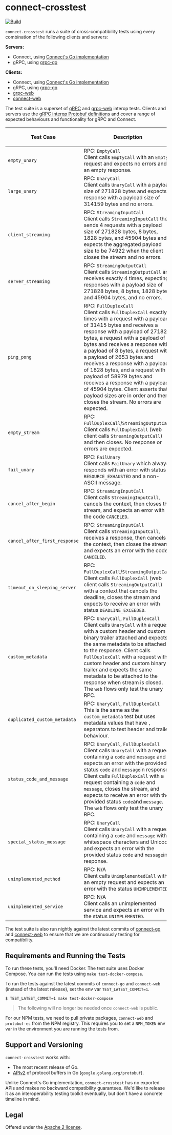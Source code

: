 connect-crosstest
=================

[![Build](https://github.com/bufbuild/connect-crosstest/actions/workflows/ci.yaml/badge.svg?branch=main)](https://github.com/bufbuild/connect-crosstest/actions/workflows/ci.yaml)

`connect-crosstest` runs a suite of cross-compatibility tests using every
combination of the following clients and servers:

**Servers:**
- Connect, using [Connect's Go implementation][connect-go]
- gRPC, using [grpc-go][grpc-go]

**Clients:**
- Connect, using [Connect's Go implementation][connect-go]
- gRPC, using [grpc-go][grpc-go]
- [grpc-web][grpc-web]
- [connect-web][connect-web]

The test suite is a superset of [gRPC][grpc-interop] and [grpc-web][grpc-web-interop] interop
tests. Clients and servers use the [gRPC interop Protobuf definitions][test.proto] and cover
a range of expected behaviours and functionality for gRPC and Connect.

| Test Case | Description | `connect-go`, `grpc-go` | `connect-web`, `grpc-web` |
| --- | --- | --- | --- |
| `empty_unary` | RPC: `EmptyCall`<br>Client calls `EmptyCall` with an `Empty` request and expects no errors and an empty response. | :ballot_box_with_check: |:ballot_box_with_check: |
| `large_unary` | RPC: `UnaryCall`<br>Client calls `UnaryCall` with a payload size of 271828 bytes and expects a response with a payload size of 314159 bytes and no errors. | :ballot_box_with_check: | :ballot_box_with_check: |
| `client_streaming` | RPC: `StreamingInputCall`<br>Client calls `StreamingInputCall` then sends 4 requests with a payload size of 271828 bytes, 8 bytes, 1828 bytes, and 45904 bytes and expects the aggregated payload size to be 74922 when the client closes the stream and no errors. | :ballot_box_with_check: | |
| `server_streaming` | RPC: `StreamingOutputCall`<br>Client calls `StreamingOutputCall` and receives exactly 4 times, expecting responses with a payload size of 271828 bytes, 8 bytes, 1828 bytes, and 45904 bytes, and no errors. | :ballot_box_with_check: | :ballot_box_with_check: |
| `ping_pong` | RPC: `FullDuplexCall`<br>Client calls `FullDuplexCall` exactly 4 times with a request with a payload of 31415 bytes and receives a response with a payload of 27182 bytes, a request with a payload of 9 bytes and receives a response with a payload of 8 bytes, a request with a payload of 2653 bytes and receives a response with a payload of 1828 bytes, and a request with a payload of 58979 bytes and receives a response with a payload of 45904 bytes. Client asserts that payload sizes are in order and then closes the stream. No errors are expected. | :ballot_box_with_check: | |
| `empty_stream` | RPC: `FullDuplexCall`/`StreamingOutputCall`<br>Client calls `FullDuplexCall` (web client calls `StreamingOutputCall`) and then closes. No response or errors are expected. | :ballot_box_with_check: |:ballot_box_with_check: |
| `fail_unary` | RPC: `FailUnary`<br>Client calls `FailUnary` which always responds with an error with status `RESOURCE_EXHAUSTED` and a non-ASCII message. | :ballot_box_with_check: |:ballot_box_with_check: |
| `cancel_after_begin` | RPC: `StreamingInputCall`<br>Client calls `StreamingInputCall`, cancels the context, then closes the stream, and expects an error with the code `CANCELED`. | :ballot_box_with_check: | |
| `cancel_after_first_response` | RPC: `StreamingInputCall`<br>Client calls `StreamingInputCall`, receives a response, then cancels the context, then closes the stream, and expects an error with the code `CANCELED`. | :ballot_box_with_check: | |
| `timeout_on_sleeping_server` | RPC: `FullDuplexCall`/`StreamingOutputCall`<br>Client calls `FullDuplexCall` (web client calls `StreamingOutputCall`) with a context that cancels the deadline, closes the stream and expects to receive an error with status `DEADLINE_EXCEEDED`. | :ballot_box_with_check: | :ballot_box_with_check: |
| `custom_metadata` | RPC: `UnaryCall`, `FullDuplexCall`<br>Client calls `UnaryCall` with a request with a custom header and custom binary trailer attached and expects the same metadata to be attached to the response. Client calls `FullDuplexCall` with a request with a custom header and custom binary trailer and expects the same metadata to be attached to the response when stream is closed. The `web` flows only test the unary RPC. | :ballot_box_with_check: |:ballot_box_with_check: |
| `duplicated_custom_metadata` | RPC: `UnaryCall`, `FullDuplexCall`<br> This is the same as the `custom_metadata` test but uses metadata values that have `,` separators to test header and trailer behaviour. | :ballot_box_with_check: | |
| `status_code_and_message` | RPC: `UnaryCall`, `FullDuplexCall`<br>Client calls `UnaryCall` with a request containing a `code` and `message` and expects an error with the provided status `code` and `message`in response. Client calls `FullDuplexCall` with a request containing a `code` and `message`, closes the stream, and expects to receive an error with the provided status `code`and `message`. The `web` flows only test the unary RPC. | :ballot_box_with_check: | :ballot_box_with_check: |
| `special_status_message` | RPC: `UnaryCall`<br>Client calls `UnaryCall` with a request containing a `code` and `message` with whitespace characters and Unicode and expects an error with the provided status `code` and `message`in response. | :ballot_box_with_check: | :ballot_box_with_check: |
| `unimplemented_method` | RPC: N/A<br>Client calls `UnimplementedCall` with an empty request and expects an error with the status `UNIMPLEMENTED`. | :ballot_box_with_check: | :ballot_box_with_check: |
| `unimplemented_service` | RPC: N/A<br>Client calls an unimplemented service and expects an error with the status `UNIMPLEMENTED`. | :ballot_box_with_check: | :ballot_box_with_check: |

The test suite is also run nightly against the latest commits of [connect-go][connect-go]
and [connect-web][connect-web] to ensure that we are continuously testing for compatibility.

## Requirements and Running the Tests

To run these tests, you'll need Docker. The test suite uses Docker Compose.
You can run the tests using `make test-docker-compose`.

To run the tests against the latest commits of `connect-go` and `connect-web` (instead of the
latest release), set the env var `TEST_LATEST_COMMIT=1`.

```
$ TEST_LATEST_COMMIT=1 make test-docker-compose
```


> The following will no longer be needed once `connect-web` is public.

For our NPM tests, we need to pull private packages, `connect-web` and `protobuf-es` from
the NPM registry. This requires you to set a `NPM_TOKEN` env var in the environment you are
running the tests from.

## Support and Versioning

`connect-crosstest` works with:

* The most recent release of Go.
* [APIv2] of protocol buffers in Go (`google.golang.org/protobuf`).

Unlike Connect's Go implementation, `connect-crosstest` has no exported APIs
and makes no backward compatibility guarantees. We'd like to release it as an
interoperability testing toolkit eventually, but don't have a concrete timeline
in mind.

## Legal

Offered under the [Apache 2 license][license].

[APIv2]: https://blog.golang.org/protobuf-apiv2
[connect-go]: https://github.com/bufbuild/connect-go
[grpc-go]: https://github.com/grpc/grpc-go
[grpc-web]: https://github.com/grpc/grpc-web
[connect-web]: https://github.com/bufbuild/connect-web
[grpc-interop]: https://github.com/grpc/grpc/blob/master/doc/interop-test-descriptions.md
[grpc-web-interop]: https://github.com/grpc/grpc-web/blob/master/doc/interop-test-descriptions.md
[go-support-policy]: https://golang.org/doc/devel/release#policy
[license]: https://github.com/bufbuild/connect-crosstest/blob/main/LICENSE.txt
[test.proto]: https://github.com/bufbuild/connect-crosstest/blob/main/internal/proto/grpc/testing/test.proto

